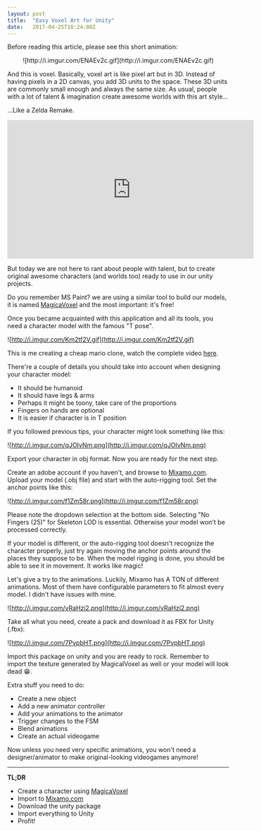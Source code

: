 ```yaml
---
layout: post
title:  "Easy Voxel Art for Unity"
date:   2017-04-25T10:24:00Z
---
```


Before reading this article, please see this short animation:

<center>
    ![http://i.imgur.com/ENAEv2c.gif](http://i.imgur.com/ENAEv2c.gif)
</center>

And this is voxel. Basically, voxel art is like pixel art but in 3D. Instead of having pixels in a 2D canvas, you add 3D units to the space. These 3D units are commonly small enough and always the same size. As usual, people with a lot of talent & imagination create awesome worlds with this art style...

...Like a Zelda Remake.

<center>
    <iframe width="560" height="315" src="https://www.youtube.com/embed/SUx9DsG4xGE" frameborder="0" allowfullscreen></iframe>
</center>

But today we are not here to rant about people with talent, but to create original awesome characters (and worlds too) ready to use in our unity projects.

Do you remember MS Paint? we are using a similar tool to build our models, it is named [MagicaVoxel](https://ephtracy.github.io/) and the most important: it's free!

Once you became acquainted with this application and all its tools, you need a character model with the famous "T pose".

![http://i.imgur.com/Km2tf2V.gif](http://i.imgur.com/Km2tf2V.gif)

This is me creating a cheap mario clone, watch the complete video [here](https://www.youtube.com/watch?v=oLjXgBNgESA).

There're a couple of details you should take into account when designing your character model:

- It should be humanoid
- It should have legs & arms
- Perhaps it might be toony, take care of the proportions
- Fingers on hands are optional
- It is easier if character is in T position

If you followed previous tips, your character might look something like this:

![http://i.imgur.com/qJOIvNm.png](http://i.imgur.com/qJOIvNm.png) 

Export your character in obj format. Now you are ready for the next step.

Create an adobe account if you haven't, and browse to [Mixamo.com](https://www.mixamo.com/store/). Upload your model (.obj file) and start with the auto-rigging tool. Set the anchor points like this:

![http://i.imgur.com/f1Zm58r.png](http://i.imgur.com/f1Zm58r.png)

Please note the dropdown selection at the bottom side. Selecting "No Fingers (25)" for Skeleton LOD is essential. Otherwise your model won't be processed correctly.

If your model is different, or the auto-rigging tool doesn't recognize the character properly, just try again moving the anchor points around the places they suppose to be. When the model rigging is done, you should be able to see it in movement. It works like magic!

Let's give a try to the animations. Luckily, Mixamo has A TON of different animations. Most of them have configurable parameters to fit almost every model. I didn't have issues with mine.

![http://i.imgur.com/vRaHzi2.png](http://i.imgur.com/vRaHzi2.png)

Take all what you need, create a pack and download it as FBX for Unity (.fbx):

![http://i.imgur.com/7PvpbHT.png](http://i.imgur.com/7PvpbHT.png)

Import this package on unity and you are ready to rock. Remember to import the texture generated by MagicalVoxel as well or your model will look dead 😁.

Extra stuff you need to do:

* Create a new object
* Add a new animator controller
* Add your animations to the animator
* Trigger changes to the FSM
* Blend animations
* Create an actual videogame

Now unless you need very specific animations, you won't need a designer/animator to make original-looking videogames anymore!

---

**TL;DR**

* Create a character using [MagicaVoxel](https://ephtracy.github.io/)
* Import to [Mixamo.com](https://www.mixamo.com/store/)
* Download the unity package
* Import everything to Unity
* Profit!
